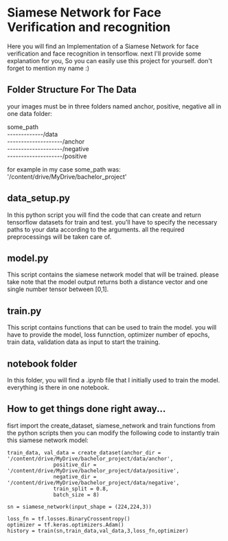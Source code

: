 # Siamese Network for Face Verification and recognition
Here you will find an Implementation of a Siamese Network for face verification and face recognition in tensorflow.
next I'll provide some explanation for you, So you can easily use this project for yourself.
don't forget to mention my name :)

## Folder Structure For The Data
your images must be in three folders named anchor, positive, negative all in one data folder:

                                                      
some_path<br>
-------------/data<br>
--------------------/anchor<br>
--------------------/negative<br>
--------------------/positive<br>

for example in my case some_path was: '/content/drive/MyDrive/bachelor_project'

## data_setup.py
In this python script you will find the code that can create and return tensorflow datasets for train and test. you'll have to
specify the necessary paths to your data according to the arguments. all the required preprocessings will be taken care of.

## model.py
This script contains the siamese network model that will be trained. please take note that the model output returns both
a distance vector and one single number tensor between [0,1].

## train.py
This script contains functions that can be used to train the model. you will have to provide the model, loss funnction, optimizer
number of epochs, train data, validation data as input to start the training.

## notebook folder
In this folder, you will find a .ipynb file that I initially used to train the model. everything is there in one notebook.

## How to get things done right away...
fisrt import the create_dataset, siamese_network and train functions from the python scripts then
you can modify the following code to instantly train this siamese network model:

```
train_data, val_data = create_dataset(anchor_dir = '/content/drive/MyDrive/bachelor_project/data/anchor',
               positive_dir = '/content/drive/MyDrive/bachelor_project/data/positive',
               negative_dir = '/content/drive/MyDrive/bachelor_project/data/negative',
               train_split = 0.8,
               batch_size = 8)

sn = siamese_network(input_shape = (224,224,3))

loss_fn = tf.losses.BinaryCrossentropy()
optimizer = tf.keras.optimizers.Adam()
history = train(sn,train_data,val_data,3,loss_fn,optimizer)
```
                            
                            
